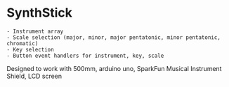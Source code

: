 # SynthStick

	- Instrument array
	- Scale selection (major, minor, major pentatonic, minor pentatonic, chromatic)
	- Key selection
	- Button event handlers for instrument, key, scale
	
Designed to work with 500mm, arduino uno, SparkFun Musical Instrument Shield, LCD screen 

